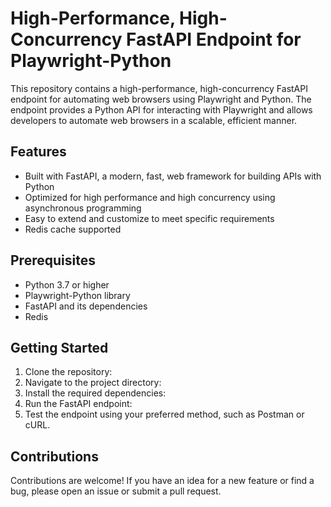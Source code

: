 # High-Performance, High-Concurrency FastAPI Endpoint for Playwright-Python

This repository contains a high-performance, high-concurrency FastAPI endpoint for automating web browsers using Playwright and Python. The endpoint provides a Python API for interacting with Playwright and allows developers to automate web browsers in a scalable, efficient manner.

## Features
- Built with FastAPI, a modern, fast, web framework for building APIs with Python
- Optimized for high performance and high concurrency using asynchronous programming
- Easy to extend and customize to meet specific requirements
- Redis cache supported

## Prerequisites
- Python 3.7 or higher
- Playwright-Python library
- FastAPI and its dependencies
- Redis

## Getting Started
1. Clone the repository:
2. Navigate to the project directory:
3. Install the required dependencies:
4. Run the FastAPI endpoint:
5. Test the endpoint using your preferred method, such as Postman or cURL.


## Contributions
Contributions are welcome! If you have an idea for a new feature or find a bug, please open an issue or submit a pull request.




